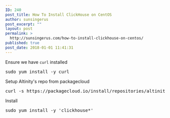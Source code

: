 ```yaml
---
ID: 240
post_title: How To Install ClickHouse on CentOS
author: sunsingerus
post_excerpt: ""
layout: post
permalink: >
  http://sunsingerus.com/how-to-install-clickhouse-on-centos/
published: true
post_date: 2018-01-01 11:41:31
---
```

Ensure we have <code>curl</code> installed
<pre>
sudo yum install -y curl
</pre>
Setup Altinity's repo from packagecloud
<pre>
curl -s https://packagecloud.io/install/repositories/altinity/clickhouse/script.rpm.sh | sudo bash
</pre>
Install
<pre>
sudo yum install -y 'clickhouse*'
</pre>